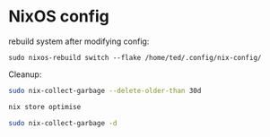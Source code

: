 # NixOS config

rebuild system after modifying config:

`sudo nixos-rebuild switch --flake /home/ted/.config/nix-config/`

Cleanup:
```bash
sudo nix-collect-garbage --delete-older-than 30d

nix store optimise

sudo nix-collect-garbage -d
```